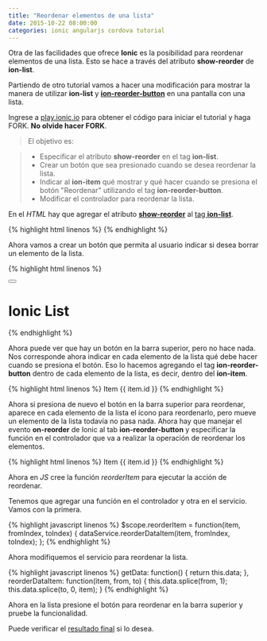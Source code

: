 ```yaml
---
title: "Reordenar elementos de una lista"
date: 2015-10-22 08:00:00
categories: ionic angularjs cordova tutorial
---
```

Otra de las facilidades que ofrece __Ionic__ es la posibilidad para reordenar elementos de una lista. Esto se hace a través del atributo __show-reorder__ de __ion-list__.

Partiendo de otro tutorial vamos a hacer una modificación para mostrar la manera de utilizar __ion-list__ y [__ion-reorder-button__][4] en una pantalla con una lista.

Ingrese a [play.ionic.io][1] para obtener el código para iniciar el tutorial y haga FORK. __No olvide hacer FORK__.

  > El objetivo es:

  > - Especificar el atributo __show-reorder__ en el tag __ion-list__.
  > - Crear un botón que sea presionado cuando se desea reordenar la lista.
  > - Indicar al __ion-item__ qué mostrar y qué hacer cuando se presiona el botón "Reordenar" utilizando el tag __ion-reorder-button__.
  > - Modificar el controlador para reordenar la lista. 

En el *HTML* hay que agregar el atributo [__show-reorder__][3] al [tag __ion-list__][3].

{% highlight html linenos %}
<ion-list show-reorder="showReorder">
{% endhighlight %}

Ahora vamos a crear un botón que permita al usuario indicar si desea borrar un elemento de la lista.

{% highlight html linenos %}
<ion-header-bar class="bar-positive">
  <div class="buttons">
    <button class="button button-icon icon ion-shuffle"
      ng-click="showReorder = !showReorder">
    </button>
    <h1 class="title">Ionic List</h1>
  </div>
</ion-header-bar>
{% endhighlight %}

Ahora puede ver que hay un botón en la barra superior, pero no hace nada. Nos corresponde ahora indicar en cada elemento de la lista qué debe hacer cuando se presiona el botón. Eso lo hacemos agregando el tag __ion-reorder-button__ dentro de cada elemento de la lista, es decir, dentro del __ion-item__.

{% highlight html linenos %}
<ion-item ng-repeat="item in items">
  <ion-reorder-button class="ion-navicon">
  </ion-reorder-button>
  Item {{ item.id }}
</ion-item>
{% endhighlight %}

Ahora si presiona de nuevo el botón en la barra superior para reordenar, aparece en cada elemento de la lista el ícono para reordenarlo, pero mueve un elemento de la lista todavía no pasa nada. Ahora hay que manejar el evento __on-reorder__ de Ionic al tab __ion-reorder-button__ y especificar la función en el controlador que va a realizar la operación de reordenar los elementos.

{% highlight html linenos %}
<ion-item ng-repeat="item in items">
  <ion-reorder-button class="ion-navicon"
    on-reorder="reorderItem(item, $fromIndex, $toIndex)">
  </ion-reorder-button>
  Item {{ item.id }}
</ion-item>
{% endhighlight %}

Ahora en *JS* cree la función *reorderItem* para ejecutar la acción de reordenar.

Tenemos que agregar una función en el controlador y otra en el servicio. Vamos con la primera.

{% highlight javascript linenos %}
$scope.reorderItem = function(item, fromIndex, toIndex) {
  dataService.reorderDataItem(item, fromIndex, toIndex);
};
{% endhighlight %}

Ahora modifiquemos el servicio para reordenar la lista.

{% highlight javascript linenos %}
getData: function() {
  return this.data;
},
reorderDataItem: function(item, from, to) {
  this.data.splice(from, 1);
  this.data.splice(to, 0, item);
}
{% endhighlight %}

Ahora en la lista presione el botón para reordenar en la barra superior y pruebe la funcionalidad.

Puede verificar el [resultado final][2] si lo desea.

[1]: http://play.ionic.io/app/4b718c0aa1df "Inicio del tutorial" 
[2]: http://play.ionic.io/app/6320ecffa017 "Resultado del tutorial"
[3]: http://ionicframework.com/docs/api/directive/ionList/ "ion-list"
[4]: http://ionicframework.com/docs/api/directive/ionReorderButton/ "ion-reorder-button"